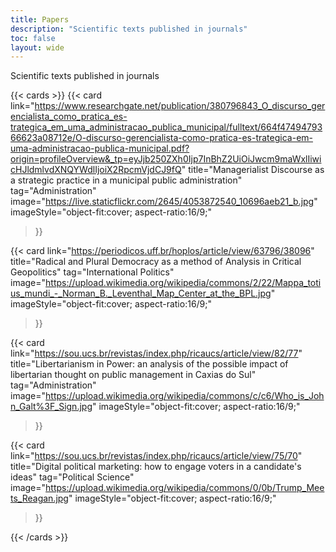 ```yaml
---
title: Papers
description: "Scientific texts published in journals"
toc: false
layout: wide
---
```

<div class="hx-mt-4"></div>

<p class="hx-mb-12 hx-text-left hx-text-lg hx-text-gray-500 dark:hx-text-gray-400">
Scientific texts published in journals
</p>

{{< cards >}}
  {{< card
        link="https://www.researchgate.net/publication/380796843_O_discurso_gerencialista_como_pratica_es-trategica_em_uma_administracao_publica_municipal/fulltext/664f4749479366623a08712e/O-discurso-gerencialista-como-pratica-es-trategica-em-uma-administracao-publica-municipal.pdf?origin=profileOverview&_tp=eyJjb250ZXh0Ijp7InBhZ2UiOiJwcm9maWxlIiwicHJldmlvdXNQYWdlIjoiX2RpcmVjdCJ9fQ"
        title="Managerialist Discourse as a strategic practice in a municipal public administration"
        tag="Administration"
        image="https://live.staticflickr.com/2645/4053872540_10696aeb21_b.jpg"
        imageStyle="object-fit:cover; aspect-ratio:16/9;"
  >}}

  {{< card
        link="https://periodicos.uff.br/hoplos/article/view/63796/38096"
        title="Radical and Plural Democracy as a method of Analysis in Critical Geopolitics"
        tag="International Politics"
        image="https://upload.wikimedia.org/wikipedia/commons/2/22/Mappa_totius_mundi_-_Norman_B._Leventhal_Map_Center_at_the_BPL.jpg"
        imageStyle="object-fit:cover; aspect-ratio:16/9;"
  >}}

  {{< card
        link="https://sou.ucs.br/revistas/index.php/ricaucs/article/view/82/77"
        title="Libertarianism in Power: an analysis of the possible impact of libertarian thought on public management in Caxias do Sul"
        tag="Administration"
        image="https://upload.wikimedia.org/wikipedia/commons/c/c6/Who_is_John_Galt%3F_Sign.jpg"
        imageStyle="object-fit:cover; aspect-ratio:16/9;"
  >}}

  {{< card
        link="https://sou.ucs.br/revistas/index.php/ricaucs/article/view/75/70"
        title="Digital political marketing: how to engage voters in a candidate's ideas"
        tag="Political Science"
        image="https://upload.wikimedia.org/wikipedia/commons/0/0b/Trump_Meets_Reagan.jpg"
        imageStyle="object-fit:cover; aspect-ratio:16/9;"
  >}}

{{< /cards >}}